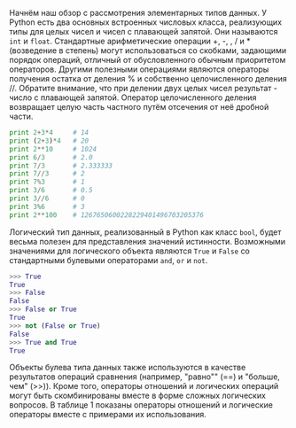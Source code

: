 Начнём наш обзор с рассмотрения элементарных типов данных. У Python есть два основных встроенных числовых класса, реализующих типы для целых чисел и чисел с плавающей запятой. Они называются `int` и `float`. Стандартные арифметические операции +, -, , / и * (возведение в степень) могут использоваться со скобками, задающими порядок операций, отличный от обусловленного обычным приоритетом операторов. Другими полезными операциями являются операторы получения остатка от деления % и собственно целочисленного деления //. Обратите внимание, что при делении двух целых чисел результат - число с плавающей запятой. Оператор целочисленного деления возвращает целую часть частного путём отсечения от неё дробной части.

```python
print 2+3*4 	# 14
print (2+3)*4 	# 20
print 2**10 	# 1024
print 6/3 		# 2.0
print 7/3 		# 2.333333
print 7//3 		# 2
print 7%3 		# 1
print 3/6 		# 0.5
print 3//6 		# 0
print 3%6 		# 3
print 2**100 	# 1267650600228229401496703205376
```
Логический тип данных, реализованный в Python как класс `bool`, будет весьма полезен для представления значений истинности. Возможными значениями для логического объекта являются `True` и `False` со стандартными булевыми операторами `and`, `or` и `not`.

```python
>>> True
True
>>> False
False
>>> False or True
True
>>> not (False or True)
False
>>> True and True
True
```

Объекты булева типа данных также используются в качестве результатов операций сравнения (например, "равно"" (==) и "больше, чем" (>>)). Кроме того, операторы отношений и логических операций могут быть скомбинированы вместе в форме сложных логических вопросов. В таблице 1 показаны операторы отношений и логические операторы вместе с примерами их использования.